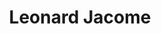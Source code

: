 ---
# Metada 
# -------
title: 'Leonard Jacome'
path: /
metas: 
  description: Multi-instrumentista, arreglista, compositor y productor musical
  image: ./images/hero.jpg
  twitterUsername: '@leonardjacome'
  author: Guarapo Media Agency
  lang: es
  ua: ''
siteurl: https://www.leonardjacome.com

# Main blocks to be use
# -----------------------------------------------------------------------------
theme: music
components:
  - type: hero
    active: true
  - type: portfolio
    active: true
  - type: instagram
    active: false
  - type: gallery
    active: true
  - type: about
    active: true
  - type: media
    active: true
  - type: projects
    active: true
  - type: testimonials
    active: false
  - type: process
    active: false
  - type: calendar
    active: false
  - type: contact
    active: true

# Navegation
# -----------------------------------------------------------------------------
navegation: 
  site-name: Leonard Jacome
  logo-active: true
  logo-url: ./images/logo.png
  translate: true
  menu:
    - nav: Biografía
      link: '#about'
    - nav: Galería
      link: '#gallery'
    - nav: Discografía
      link: '#portfolio'
    - nav: Media
      link: '#media'
    - nav: Proyectos
      link: '#project'
    - nav: Contacto
      link: '#contact'
    - nav: English
      link: '/en'
  button: Contacto
  link: 'mailto:cuerdasbajopresion@gmail.com'

# Main content sections to include
# -----------------------------------------------------------------------------
hero: 
  title: Leonard Jacome
  subtitle: 'Escúchame en:'
  channels:
    - name: spotify
      link: https://open.spotify.com/artist/3OsbczMJ47KZt8mzk0HEAu?si=HeLHZQ0SSj-pIlzkG54V9A
    - name: apple
      link: https://music.apple.com/us/artist/leonard-jacome/956722430
    - name: youtube
      link: https://www.youtube.com/user/leonardjacome
  button: 'Booking'
  image: ./images/hero.jpg
  link: 'mailto:venezuelanharp@gmail.com'

# Gallery 
# -------
gallery: 
  title: Galería
  gallery:
    - image: ./images/gallery/1.jpg
      alt: imagen 1
    - image: ./images/gallery/2.jpg
      alt: imagen 2
    - image: ./images/gallery/3.jpg
      alt: imagen 3
    - image: ./images/gallery/4.jpg
      alt: imagen 4
    - image: ./images/gallery/5.jpg
      alt: imagen 5
    - image: ./images/gallery/6.jpg
      alt: imagen 6
    - image: ./images/gallery/7.jpg
      alt: imagen 7
    - image: ./images/gallery/8.jpg
      alt: imagen 8
    - image: ./images/gallery/9.jpg
      alt: imagen 9
    - image: ./images/gallery/10.jpg
      alt: imagen 10
    - image: ./images/gallery/11.jpg
      alt: imagen 11
    - image: ./images/gallery/12.jpg
      alt: imagen 12

# Portafolio 
# -------
portfolio: 
  title: Discografía
  subtitle: Discografía 
  button: Ver más
  whatsapp: '#collapse'
  projects:
    - name: Walking Hands
      type: Leonard Jacome • Producción propia
      link: https://open.spotify.com/album/2k0mO3sw460OmUNd32du1Q?si=QGQFNpPEQ_eqMQL1H5etcg
      image: ./images/portfolio/1.jpg
      alt: Imagen 1
    - name: Empírico
      type: Leonard Jacome • Producción propia
      link: https://open.spotify.com/album/3lhKDNSvG9PYnKMvxbq2PT?si=191pIrdBRl6sxvO2mz2RDA
      image: ./images/portfolio/3.jpg
      alt: Imagen 3
    - name: Rhythms of the atlantic
      type: Kadialy Kouyate • Participación
      link: https://open.spotify.com/album/5glSLBXp10avfdvipArFHD?si=hT2s4YW6QGSi_4aahjIHtw
      image: ./images/portfolio/2.jpg
      alt: Imagen 2

# Projects 
# -------
projects: 
  title: Proyectos
  subtitle: Proyectos 
  button: Ver más
  whatsapp: '#collapse'
  projects:
    - name: Solista
      type: 'World Music / Jazz,  joropos y música latina, usando "Loop-Station", pedales de efectos sonoros, Cuatro y maracas.'
      link: https://www.youtube.com/watch?v=EvjlLWRWoyA
      image: ./images/projects/1.jpg
      alt: Imagen 1
    - name: Dúo
      type: 'Arpa Eléctrica Venezolana & Cello Eléctrico'
      link: https://www.youtube.com/watch?v=CvJWrJkxs5A
      image: ./images/projects/2.jpg
      alt: Imagen 1
    - name: Trío
      type: 'Arpa Eléctrica Venezolana, Batería, Saxofón'
      link: https://www.youtube.com/watch?v=TVLc9txrj3A
      image: ./images/projects/3.jpg
      alt: Imagen 1
    - name: Big Band Jazz
      type: 'Arreglista y Compositor de obras musicales para Big band Jazz'
      link: https://www.youtube.com/watch?v=1eanue1R43U
      image: ./images/projects/4.jpg
      alt: Imagen 1
    - name: Orquesta Filarmónica
      type: 'Arreglista y Compositor de obras musicales para Orquestas Sinfónica'
      link: https://www.youtube.com/watch?v=Wh70xQnJ6PI
      image: ./images/projects/5.jpg
      alt: Imagen 1
    - name: Productor-Director-Compositor
      type: 'Producción, dirección, composición  y asesoría de todo tipo de proyecto musical y Audiovisual, destinado a la música comercial, Jazz, Latina, World Music, Salsa, Vallenato, Música Llanera Colombo-Venezolana, Latinoamericana, fusión y toda índole.'
      link: https://www.youtube.com/watch?v=Wh70xQnJ6PI
      image: ./images/projects/6.jpg
      alt: Imagen 1
    - name: Talleres de música venezolana y joropo - Educación - Docencia - Formación académica
      type: 'Música venezolana / Ritmos y formas, explicados con lecciones de cuatro, arpa y maracas venezolanas. Enseñanza con educación pedagógica y divulgación para grupos de arpistas y personas con todos los niveles'
      link: https://www.youtube.com/watch?v=uvj4aB03LUI
      image: ./images/projects/7.jpg
      alt: Imagen 1

# About 
# -------
about:  
  title: Biografía
  description: 
    - p: 'Nacido en Rubio estado Táchira, Venezuela (5 de Julio de 1981). Multi-instrumentista, arreglista, compositor y productor musical, con más de 25 años de experiencia, es uno de los más virtuosos, prolíficos y exitosos arpistas del mundo. Su trabajo, investigación y aportes a la evolución del arpa venezolana, lo han llevado a numerosos escenarios internacionales: Japón, Malasia, Suecia, Escocía, Rusia, Irlanda, Galés, Inglaterra, Francia, España, Italia, Alemania, Austria, Chipre, Sudáfrica, Mozambique, Cuba, México, Panamá, Colombia, Chile, Argentina, Uruguay, Paraguay, Bolivia, Brasil, Guayana Inglesa y Estados Unidos.' 
    - p: 'Licenciado en Música, pedagogo en educación musical, graduado en la UPEL - I.P.R.G.R (Universidad pedagógica Experimental Libertador) Rubio-Venezuela. '
    - p: 'Compositor y arreglista de obras para Orquesta Sinfónicas y “Big Band Jazz”'
    - p: 'Inventor y creador del arpa eléctrica Venezolana con el apoyo de Camac-Harps de Francia'
    - p: 'Fundador da la cátedra de arpa Llanera en el Sistema de Orquestas de Venezuela, en el conservatorio de música Simón Bolívar.'
    - p: 'Cuenta con 13 años de experiencia dentro del elenco artístico del cantautor Reynaldo Armas.'
    - p: 'Imagen artística de la empresa Camac-Harps de Francia'
    - p: 'En octubre 2018 realizó el estreno mundial de su obra sinfónica para arpa y orquesta llamada: “ARPA MESTIZA” invitado por la Filarmónica de Malasia, en el prestigioso teatro “Dewan Philarmonik Petronas” en las Torres Petronas de Kuala Lumpur-Malasia'
    - p: 'A lo largo de su carrera musical ha venido perfeccionando, aplicando y difundiendo sus propias e inéditas técnicas, estilo y frases musicales, para así aprovechar al máximo las cualidades del instrumento, es por eso que trabaja en el desarrollo de una identidad contemporánea del arpa venezolana y latinoamericana.'
  list:
    - text: '' 
  image: ./images/bg-bio.jpg
  button: Ver más
  link: '#portfolio'

# Media
# -------
media:
  title: Media
  iframe:
    - link: https://www.youtube.com/embed/EvjlLWRWoyA
      name: Youtube
    - link: https://open.spotify.com/embed/album/7urL96sUb6oDIREKOAxvUY
      name: Spotify

# quote
# -------
quote:
  text: '"Cuando los dedos de Leonard Jácome tocan las cuerdas de su arpa, la chispa del primer contacto se convierte en una cascada ardiente, incendiando el aire con las melodías y los ritmos de su Venezuela natal”'
  author: Orquesta Filarmónica de Malasia, Kuala Lumpur 2018.
  link: ./images/quote.jpg
  sponsor:
    - link: ./images/sponsor_1.png
      alt: Camac harp
    - link: ./images/sponsor_2.png
      alt: Leonard Jacome
    - link: ./images/sponsor_3.png
      alt: Productores agricolas
  
# Instagram
# -------
instagram:
  title: ''
  key: ''
  
# Proceso 
# -------
process:
  - title: ''
    description: ''
    icon: ./images/logo.jpg

# Calendario
# -------
calendar:
  title: 'Calendario'
  key: ''
  event: 'Titulo'
  date: 'Fecha'
  location: 'Locación'
# Testimonios 
# -------
testimonio:
  title: Testimonios
  list:
    - name: ''
      position: ''
      testimonio: '' 
      source: ''
      image: ./images/bg-bio.jpg
  image: ./images/bg-bio.jpg
  
# Contacto 
# -------
contact:
  title: Contacto
  subtitle: ''
  name: Leonard Jacome
  phone: cuerdasbajopresion@gmail.com
  email: cuerdasbajopresion@gmail.com
  address: Bogota, Colombia
  socialmedia:
      - link: https://twitter.com/LeonardJacome
        name: twitter
      - link: https://www.facebook.com/Leonard-J%C3%A1come-His-Strings-Under-Pressure-167128240035/
        name: facebook
      - link: https://instagram.com/LeonardJacome
        name: instagram
      - link: https://www.youtube.com/channel/UCzZIwE3cN5fJvJIdtOeXbcg
        name: youtube
      - link: https://open.spotify.com/artist/3OsbczMJ47KZt8mzk0HEAu?si=RWZzeQyfQ8y3W122QZAHwA
        name: spotify
      - link: https://music.apple.com/us/artist/leonard-jacome/956722430
        name: apple
  image: ./images/bg-footer.jpg

# Footer links
# -----------------------------------------------------------------------------
footer-links:
  - text: Copyright © 2020
    alone: yes
    copyright: yes
  - text: All Rights Reserved
    alone: yes
  - link: /es
    text: Legal info.
  - link: /es
    text: Política de privacidad
  - link: /es
    text: Cookies
cookies:
  message: Usamos cookies propias y de terceros para mejorar tu experiencia como usuario.
  button: Aceptar
options:
  viewmore: Ver Más
  viewless: Ver Menos
  color: '#f4623a'
---